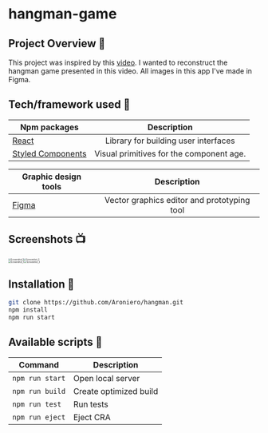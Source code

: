 # hangman-game

## Project Overview 🎉

This project was inspired by this [video](https://www.youtube.com/watch?v=iUYfpPjXad4). I wanted to reconstruct the hangman game presented in this video. All images in this app I've made in Figma.

## Tech/framework used 🔧

| Npm packages                                        |               Description                |
| --------------------------------------------------- | :--------------------------------------: |
| [React](https://reactjs.org/)                       |   Library for building user interfaces   |
| [Styled Components](https://styled-components.com/) | Visual primitives for the component age. |

| Graphic design tools            |                 Description                 |
| ------------------------------- | :-----------------------------------------: |
| [Figma](https://www.figma.com/) | Vector graphics editor and prototyping tool |

## Screenshots 📺

<div style="display:flex; ">
    <img src="./src/assets/images/screenshots/Screenshot_1" alt="Screenshot_1" style="zoom:30%;" />
    <img src="C:\Users\ABC\Desktop\hangman images\Screenshot_2.png" alt="Screenshot_2" style="zoom:30%;" />
</div>
<div style="display:flex; ">
    <img src="C:\Users\ABC\Desktop\hangman images\Screenshot_3.png" alt="Screenshot_3" style="zoom:30%;" />
    <img src="C:\Users\ABC\Desktop\hangman images\Screenshot_3.png" alt="Screenshot_3" style="zoom:30%;" />
</div>

## Installation 💾

```bash
git clone https://github.com/Aroniero/hangman.git
npm install
npm run start
```

## Available scripts :scroll:

| Command         | Description            |
| --------------- | ---------------------- |
| `npm run start` | Open local server      |
| `npm run build` | Create optimized build |
| `npm run test`  | Run tests              |
| `npm run eject` | Eject CRA              |
